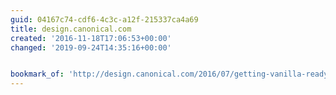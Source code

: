 ```yaml
---
guid: 04167c74-cdf6-4c3c-a12f-215337ca4a69
title: design.canonical.com
created: '2016-11-18T17:06:53+00:00'
changed: '2019-09-24T14:35:16+00:00'


bookmark_of: 'http://design.canonical.com/2016/07/getting-vanilla-ready-for-v1-the-roadmap/'
---
```




